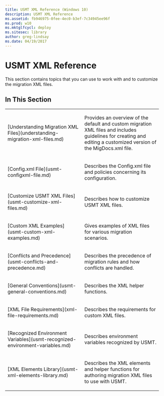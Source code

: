 ```yaml
---
title: USMT XML Reference (Windows 10)
description: USMT XML Reference
ms.assetid: fb946975-0fee-4ec0-b3ef-7c34945ee96f
ms.prod: w10
ms.mktglfcycl: deploy
ms.sitesec: library
author: greg-lindsay
ms.date: 04/19/2017
---
```


# USMT XML Reference


This section contains topics that you can use to work with and to customize the migration XML files.

## In This Section


<table>
<colgroup>
<col width="50%" />
<col width="50%" />
</colgroup>
<tbody>
<tr class="odd">
<td align="left"><p>[Understanding Migration XML Files](understanding-migration-xml-files.md)</p></td>
<td align="left"><p>Provides an overview of the default and custom migration XML files and includes guidelines for creating and editing a customized version of the MigDocs.xml file.</p></td>
</tr>
<tr class="even">
<td align="left"><p>[Config.xml File](usmt-configxml-file.md)</p></td>
<td align="left"><p>Describes the Config.xml file and policies concerning its configuration.</p></td>
</tr>
<tr class="odd">
<td align="left"><p>[Customize USMT XML Files](usmt-customize-xml-files.md)</p></td>
<td align="left"><p>Describes how to customize USMT XML files.</p></td>
</tr>
<tr class="even">
<td align="left"><p>[Custom XML Examples](usmt-custom-xml-examples.md)</p></td>
<td align="left"><p>Gives examples of XML files for various migration scenarios.</p></td>
</tr>
<tr class="odd">
<td align="left"><p>[Conflicts and Precedence](usmt-conflicts-and-precedence.md)</p></td>
<td align="left"><p>Describes the precedence of migration rules and how conflicts are handled.</p></td>
</tr>
<tr class="even">
<td align="left"><p>[General Conventions](usmt-general-conventions.md)</p></td>
<td align="left"><p>Describes the XML helper functions.</p></td>
</tr>
<tr class="odd">
<td align="left"><p>[XML File Requirements](xml-file-requirements.md)</p></td>
<td align="left"><p>Describes the requirements for custom XML files.</p></td>
</tr>
<tr class="even">
<td align="left"><p>[Recognized Environment Variables](usmt-recognized-environment-variables.md)</p></td>
<td align="left"><p>Describes environment variables recognized by USMT.</p></td>
</tr>
<tr class="odd">
<td align="left"><p>[XML Elements Library](usmt-xml-elements-library.md)</p></td>
<td align="left"><p>Describes the XML elements and helper functions for authoring migration XML files to use with USMT.</p></td>
</tr>
</tbody>
</table>

 

 

 





